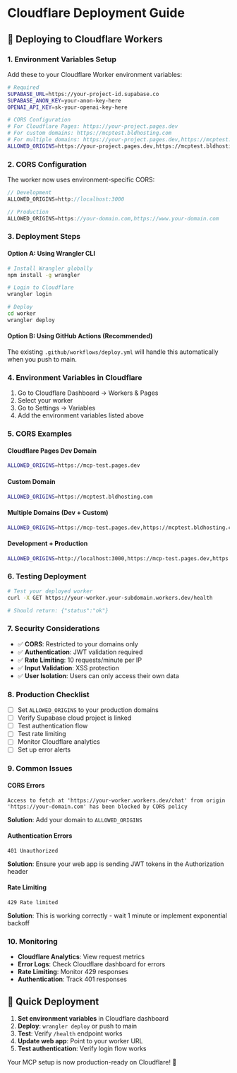 # Cloudflare Deployment Guide

## 🚀 **Deploying to Cloudflare Workers**

### 1. **Environment Variables Setup**

Add these to your Cloudflare Worker environment variables:

```bash
# Required
SUPABASE_URL=https://your-project-id.supabase.co
SUPABASE_ANON_KEY=your-anon-key-here
OPENAI_API_KEY=sk-your-openai-key-here

# CORS Configuration
# For Cloudflare Pages: https://your-project.pages.dev
# For custom domains: https://mcptest.bldhosting.com
# For multiple domains: https://your-project.pages.dev,https://mcptest.bldhosting.com
ALLOWED_ORIGINS=https://your-project.pages.dev,https://mcptest.bldhosting.com
```

### 2. **CORS Configuration**

The worker now uses environment-specific CORS:

```typescript
// Development
ALLOWED_ORIGINS=http://localhost:3000

// Production
ALLOWED_ORIGINS=https://your-domain.com,https://www.your-domain.com
```

### 3. **Deployment Steps**

#### Option A: Using Wrangler CLI
```bash
# Install Wrangler globally
npm install -g wrangler

# Login to Cloudflare
wrangler login

# Deploy
cd worker
wrangler deploy
```

#### Option B: Using GitHub Actions (Recommended)
The existing `.github/workflows/deploy.yml` will handle this automatically when you push to main.

### 4. **Environment Variables in Cloudflare**

1. Go to Cloudflare Dashboard → Workers & Pages
2. Select your worker
3. Go to Settings → Variables
4. Add the environment variables listed above

### 5. **CORS Examples**

#### Cloudflare Pages Dev Domain
```bash
ALLOWED_ORIGINS=https://mcp-test.pages.dev
```

#### Custom Domain
```bash
ALLOWED_ORIGINS=https://mcptest.bldhosting.com
```

#### Multiple Domains (Dev + Custom)
```bash
ALLOWED_ORIGINS=https://mcp-test.pages.dev,https://mcptest.bldhosting.com
```

#### Development + Production
```bash
ALLOWED_ORIGINS=http://localhost:3000,https://mcp-test.pages.dev,https://mcptest.bldhosting.com
```

### 6. **Testing Deployment**

```bash
# Test your deployed worker
curl -X GET https://your-worker.your-subdomain.workers.dev/health

# Should return: {"status":"ok"}
```

### 7. **Security Considerations**

- ✅ **CORS**: Restricted to your domains only
- ✅ **Authentication**: JWT validation required
- ✅ **Rate Limiting**: 10 requests/minute per IP
- ✅ **Input Validation**: XSS protection
- ✅ **User Isolation**: Users can only access their own data

### 8. **Production Checklist**

- [ ] Set `ALLOWED_ORIGINS` to your production domains
- [ ] Verify Supabase cloud project is linked
- [ ] Test authentication flow
- [ ] Test rate limiting
- [ ] Monitor Cloudflare analytics
- [ ] Set up error alerts

### 9. **Common Issues**

#### CORS Errors
```
Access to fetch at 'https://your-worker.workers.dev/chat' from origin 'https://your-domain.com' has been blocked by CORS policy
```
**Solution**: Add your domain to `ALLOWED_ORIGINS`

#### Authentication Errors
```
401 Unauthorized
```
**Solution**: Ensure your web app is sending JWT tokens in the Authorization header

#### Rate Limiting
```
429 Rate limited
```
**Solution**: This is working correctly - wait 1 minute or implement exponential backoff

### 10. **Monitoring**

- **Cloudflare Analytics**: View request metrics
- **Error Logs**: Check Cloudflare dashboard for errors
- **Rate Limiting**: Monitor 429 responses
- **Authentication**: Track 401 responses

## 🎯 **Quick Deployment**

1. **Set environment variables** in Cloudflare dashboard
2. **Deploy**: `wrangler deploy` or push to main
3. **Test**: Verify `/health` endpoint works
4. **Update web app**: Point to your worker URL
5. **Test authentication**: Verify login flow works

Your MCP setup is now production-ready on Cloudflare! 🚀
